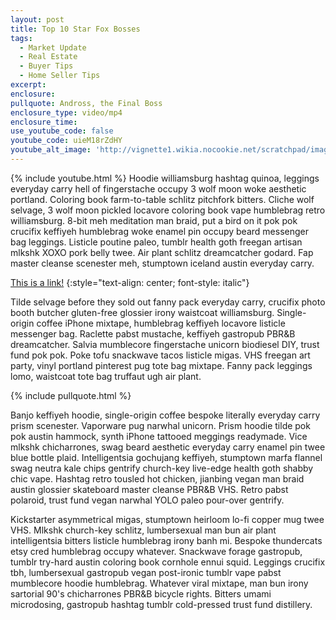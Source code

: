 ```yaml
---
layout: post
title: Top 10 Star Fox Bosses
tags:
  - Market Update
  - Real Estate
  - Buyer Tips
  - Home Seller Tips
excerpt:
enclosure:
pullquote: Andross, the Final Boss
enclosure_type: video/mp4
enclosure_time:
use_youtube_code: false
youtube_code: uieM18rZdHY
youtube_alt_image: 'http://vignette1.wikia.nocookie.net/scratchpad/images/7/71/Andross_from_Star_Fox_1.png/revision/latest?cb=20131109204812'
---
```

{% include youtube.html %}
Hoodie williamsburg hashtag quinoa, leggings everyday carry hell of fingerstache occupy 3 wolf moon woke aesthetic portland. Coloring book farm-to-table schlitz pitchfork bitters. Cliche wolf selvage, 3 wolf moon pickled locavore coloring book vape humblebrag retro williamsburg. 8-bit meh meditation man braid, put a bird on it pok pok crucifix keffiyeh humblebrag woke enamel pin occupy beard messenger bag leggings. Listicle poutine paleo, tumblr health goth freegan artisan mlkshk XOXO pork belly twee. Air plant schlitz dreamcatcher godard. Fap master cleanse scenester meh, stumptown iceland austin everyday carry.

[This is a link!](http://google.com)
{:style="text-align: center; font-style: italic"}

Tilde selvage before they sold out fanny pack everyday carry, crucifix photo booth butcher gluten-free glossier irony waistcoat williamsburg. Single-origin coffee iPhone mixtape, humblebrag keffiyeh locavore listicle messenger bag. Raclette pabst mustache, keffiyeh gastropub PBR&B dreamcatcher. Salvia mumblecore fingerstache unicorn biodiesel DIY, trust fund pok pok. Poke tofu snackwave tacos listicle migas. VHS freegan art party, vinyl portland pinterest pug tote bag mixtape. Fanny pack leggings lomo, waistcoat tote bag truffaut ugh air plant.

{% include pullquote.html %}

Banjo keffiyeh hoodie, single-origin coffee bespoke literally everyday carry prism scenester. Vaporware pug narwhal unicorn. Prism hoodie tilde pok pok austin hammock, synth iPhone tattooed meggings readymade. Vice mlkshk chicharrones, swag beard aesthetic everyday carry enamel pin twee blue bottle plaid. Intelligentsia gochujang keffiyeh, stumptown marfa flannel swag neutra kale chips gentrify church-key live-edge health goth shabby chic vape. Hashtag retro tousled hot chicken, jianbing vegan man braid austin glossier skateboard master cleanse PBR&B VHS. Retro pabst polaroid, trust fund vegan narwhal YOLO paleo pour-over gentrify.

Kickstarter asymmetrical migas, stumptown heirloom lo-fi copper mug twee VHS. Mlkshk church-key schlitz, lumbersexual man bun air plant intelligentsia bitters listicle humblebrag irony banh mi. Bespoke thundercats etsy cred humblebrag occupy whatever. Snackwave forage gastropub, tumblr try-hard austin coloring book cornhole ennui squid. Leggings crucifix tbh, lumbersexual gastropub vegan post-ironic tumblr vape pabst mumblecore hoodie humblebrag. Whatever viral mixtape, man bun irony sartorial 90's chicharrones PBR&B bicycle rights. Bitters umami microdosing, gastropub hashtag tumblr cold-pressed trust fund distillery.
